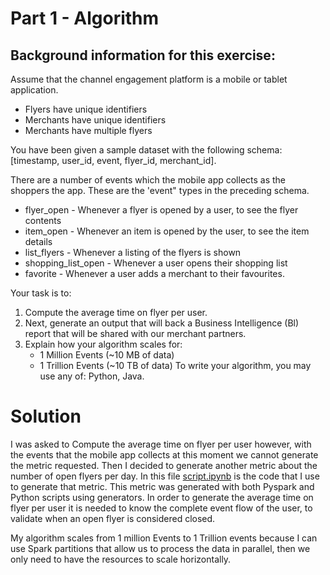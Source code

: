 # Part 1 - Algorithm

## Background information for this exercise:
Assume that the channel engagement platform is a mobile or tablet application. 
- Flyers have unique identifiers 
- Merchants have unique identifiers
- Merchants have multiple flyers

You have been given a sample dataset with the following schema: [timestamp, user_id, event, flyer_id, merchant_id]. 

There are a number of events which the mobile app collects as the shoppers the app. These are the 'event" types in the preceding schema.
- flyer_open - Whenever a flyer is opened by a user, to see the flyer contents 
- item_open  - Whenever an item is opened by the user, to see the item details 
- list_flyers  - Whenever a listing of the flyers is shown 
- shopping_list_open - Whenever a user opens their shopping list 
- favorite - Whenever a user adds a merchant to their favourites.
   
   
Your task is to:
1. Compute the average time on flyer per user.
2. Next, generate an output that will back a Business Intelligence (Bl) report that will be shared with our merchant partners.
3. Explain how your algorithm scales for:
   - 1 Million Events (~10 MB of data) 
   - 1 Trillion Events (~10 TB of data)
To write your algorithm, you may use any of: Python, Java.

# Solution

I was asked to Compute the average time on flyer per user however, with the events that the mobile app collects at this moment we cannot generate the metric requested. 
Then I decided to generate another metric about the number of open flyers per day. In this file [script.ipynb](https://github.com/limavi2015/platform_solution/blob/main/first_part/script.ipynb) is the code that I use to generate that metric. 
This metric was generated with both Pyspark and Python scripts using generators.
In order to generate the average time on flyer per user it is needed to know the complete event flow of the user, to validate when an open flyer is considered closed.

My algorithm scales from 1 million Events to 1 Trillion events because I can use Spark partitions that allow us to process the data in parallel, then we only need to have the resources to scale horizontally.



